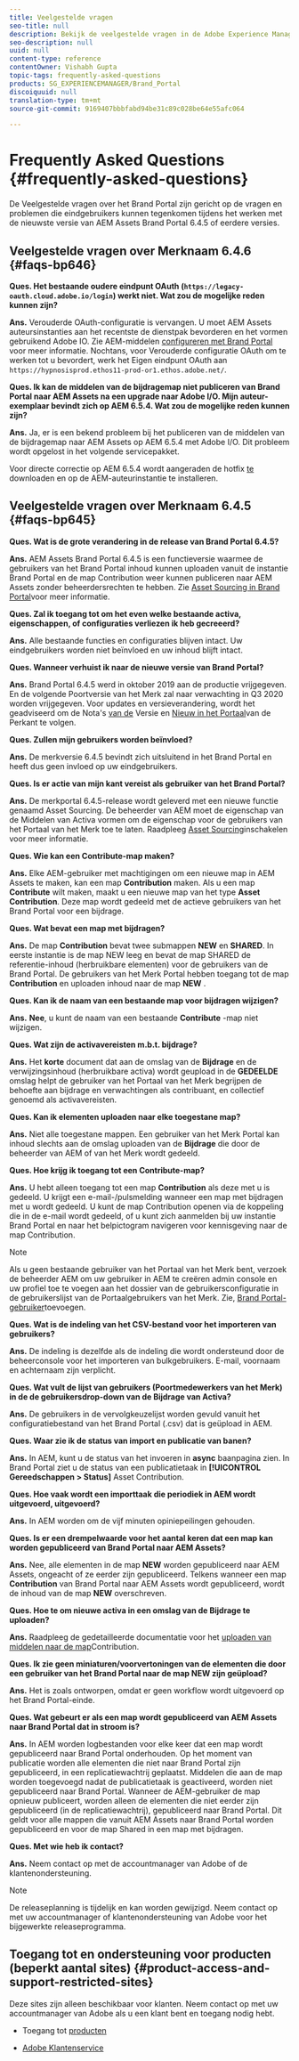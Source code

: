 ```yaml
---
title: Veelgestelde vragen
seo-title: null
description: Bekijk de veelgestelde vragen in de Adobe Experience Manager Assets Brand Portal.
seo-description: null
uuid: null
content-type: reference
contentOwner: Vishabh Gupta
topic-tags: frequently-asked-questions
products: SG_EXPERIENCEMANAGER/Brand_Portal
discoiquuid: null
translation-type: tm+mt
source-git-commit: 9169407bbbfabd94be31c89c028be64e55afc064

---
```



# Frequently Asked Questions {#frequently-asked-questions}

De Veelgestelde vragen over het Brand Portal zijn gericht op de vragen en problemen die eindgebruikers kunnen tegenkomen tijdens het werken met de nieuwste versie van AEM Assets Brand Portal 6.4.5 of eerdere versies.


## Veelgestelde vragen over Merknaam 6.4.6 {#faqs-bp646}

**Ques. Het bestaande oudere eindpunt OAuth (`https://legacy-oauth.cloud.adobe.io/login`) werkt niet. Wat zou de mogelijke reden kunnen zijn?**

**Ans.** Verouderde OAuth-configuratie is vervangen. U moet AEM Assets auteursinstanties aan het recentste de dienstpak bevorderen en het vormen gebruikend Adobe IO. Zie AEM-middelen [configureren met Brand Portal](configure-aem-assets-with-brand-portal.md) voor meer informatie. Nochtans, voor Verouderde configuratie OAuth om te werken tot u bevordert, werk het Eigen eindpunt OAuth aan `https://hypnosisprod.ethos11-prod-or1.ethos.adobe.net/`.

**Ques. Ik kan de middelen van de bijdragemap niet publiceren van Brand Portal naar AEM Assets na een upgrade naar Adobe I/O. Mijn auteur-exemplaar bevindt zich op AEM 6.5.4. Wat zou de mogelijke reden kunnen zijn?**

**Ans.** Ja, er is een bekend probleem bij het publiceren van de middelen van de bijdragemap naar AEM Assets op AEM 6.5.4 met Adobe I/O. Dit probleem wordt opgelost in het volgende servicepakket.

Voor directe correctie op AEM 6.5.4 wordt aangeraden de hotfix [te](https://www.adobeaemcloud.com/content/marketplace/marketplaceProxy.html?packagePath=/content/companies/public/adobe/packages/cq650/hotfix/cq-6.5.0-hotfix-33041) downloaden en op de AEM-auteurinstantie te installeren.


## Veelgestelde vragen over Merknaam 6.4.5 {#faqs-bp645}

**Ques. Wat is de grote verandering in de release van Brand Portal 6.4.5?**

**Ans.** AEM Assets Brand Portal 6.4.5 is een functieversie waarmee de gebruikers van het Brand Portal inhoud kunnen uploaden vanuit de instantie Brand Portal en de map Contribution weer kunnen publiceren naar AEM Assets zonder beheerdersrechten te hebben.
Zie [Asset Sourcing in Brand Portal](brand-portal-asset-sourcing.md)voor meer informatie.



**Ques. Zal ik toegang tot om het even welke bestaande activa, eigenschappen, of configuraties verliezen ik heb gecreeerd?**

**Ans.** Alle bestaande functies en configuraties blijven intact. Uw eindgebruikers worden niet beïnvloed en uw inhoud blijft intact.



**Ques. Wanneer verhuist ik naar de nieuwe versie van Brand Portal?**

**Ans.** Brand Portal 6.4.5 werd in oktober 2019 aan de productie vrijgegeven. En de volgende Poortversie van het Merk zal naar verwachting in Q3 2020 worden vrijgegeven.
Voor updates en versieverandering, wordt het geadviseerd om de Nota&#39;s [van de](brand-portal-release-notes.md) Versie en [Nieuw in het Portaal](whats-new.md)van de Perkant te volgen.



**Ques. Zullen mijn gebruikers worden beïnvloed?**

**Ans.** De merkversie 6.4.5 bevindt zich uitsluitend in het Brand Portal en heeft dus geen invloed op uw eindgebruikers.



**Ques. Is er actie van mijn kant vereist als gebruiker van het Brand Portal?**

**Ans.** De merkportal 6.4.5-release wordt geleverd met een nieuwe functie genaamd Asset Sourcing. De beheerder van AEM moet de eigenschap van de Middelen van Activa vormen om de eigenschap voor de gebruikers van het Portaal van het Merk toe te laten. Raadpleeg [Asset Sourcing](brand-portal-configure-asset-sourcing.md)inschakelen voor meer informatie.



**Ques. Wie kan een Contribute-map maken?**

**Ans.** Elke AEM-gebruiker met machtigingen om een nieuwe map in AEM Assets te maken, kan een map **Contribution** maken. Als u een map **Contribute** wilt maken, maakt u een nieuwe map van het type **Asset Contribution**.
Deze map wordt gedeeld met de actieve gebruikers van het Brand Portal voor een bijdrage.



**Ques. Wat bevat een map met bijdragen?**

**Ans.** De map **Contribution** bevat twee submappen **NEW** en **SHARED**. In eerste instantie is de map NEW leeg en bevat de map SHARED de referentie-inhoud (herbruikbare elementen) voor de gebruikers van de Brand Portal.
De gebruikers van het Merk Portal hebben toegang tot de map **Contribution** en uploaden inhoud naar de map **NEW** .



**Ques.  Kan ik de naam van een bestaande map voor bijdragen wijzigen?**

**Ans.** **Nee**, u kunt de naam van een bestaande **Contribute** -map niet wijzigen.



**Ques. Wat zijn de activavereisten m.b.t. bijdrage?**

**Ans.** Het **korte** document dat aan de omslag van de **Bijdrage** en de verwijzingsinhoud (herbruikbare activa) wordt geupload in de **GEDEELDE** omslag helpt de gebruiker van het Portaal van het Merk begrijpen de behoefte aan bijdrage en verwachtingen als contribuant, en collectief genoemd als activavereisten.



**Ques. Kan ik elementen uploaden naar elke toegestane map?**

**Ans.** Niet alle toegestane mappen. Een gebruiker van het Merk Portal kan inhoud slechts aan de omslag uploaden van de **Bijdrage** die door de beheerder van AEM of van het Merk wordt gedeeld.



**Ques. Hoe krijg ik toegang tot een Contribute-map?**

**Ans.** U hebt alleen toegang tot een map **Contribution** als deze met u is gedeeld. U krijgt een e-mail-/pulsmelding wanneer een map met bijdragen met u wordt gedeeld. U kunt de map Contribution openen via de koppeling die in de e-mail wordt gedeeld, of u kunt zich aanmelden bij uw instantie Brand Portal en naar het belpictogram navigeren voor kennisgeving naar de map Contribution.

>[!NOTE]
>
>Als u geen bestaande gebruiker van het Portaal van het Merk bent, verzoek de beheerder AEM om uw gebruiker in AEM te creëren admin console en uw profiel toe te voegen aan het dossier van de gebruikersconfiguratie in de gebruikerslijst van de Portaalgebruikers van het Merk. Zie, [Brand Portal-gebruiker](brand-portal-configure-asset-sourcing.md)toevoegen.



**Ques. Wat is de indeling van het CSV-bestand voor het importeren van gebruikers?**

**Ans.** De indeling is dezelfde als de indeling die wordt ondersteund door de beheerconsole voor het importeren van bulkgebruikers. E-mail, voornaam en achternaam zijn verplicht.



**Ques. Wat vult de lijst van gebruikers (Poortmedewerkers van het Merk) in de de gebruikersdrop-down van de Bijdrage van Activa?**

**Ans.** De gebruikers in de vervolgkeuzelijst worden gevuld vanuit het configuratiebestand van het Brand Portal (.csv) dat is geüpload in AEM.



**Ques. Waar zie ik de status van import en publicatie van banen?**

**Ans.** In AEM, kunt u de status van het invoeren in **async** baanpagina zien. In Brand Portal ziet u de status van een publicatietaak in **[!UICONTROL Gereedschappen > Status]** Asset Contribution.



**Ques. Hoe vaak wordt een importtaak die periodiek in AEM wordt uitgevoerd, uitgevoerd?**

**Ans.** In AEM worden om de vijf minuten opiniepeilingen gehouden.



**Ques. Is er een drempelwaarde voor het aantal keren dat een map kan worden gepubliceerd van Brand Portal naar AEM Assets?**

**Ans.** Nee, alle elementen in de map **NEW** worden gepubliceerd naar AEM Assets, ongeacht of ze eerder zijn gepubliceerd. Telkens wanneer een map **Contribution** van Brand Portal naar AEM Assets wordt gepubliceerd, wordt de inhoud van de map **NEW** overschreven.



**Ques. Hoe te om nieuwe activa in een omslag van de Bijdrage te uploaden?**

**Ans.** Raadpleeg de gedetailleerde documentatie voor het [uploaden van middelen naar de map](brand-portal-upload-assets-to-contribution-folder.md)Contribution.



**Ques. Ik zie geen miniaturen/voorvertoningen van de elementen die door een gebruiker van het Brand Portal naar de map NEW zijn geüpload?**

**Ans.** Het is zoals ontworpen, omdat er geen workflow wordt uitgevoerd op het Brand Portal-einde.



**Ques. Wat gebeurt er als een map wordt gepubliceerd van AEM Assets naar Brand Portal dat in stroom is?**

**Ans.** In AEM worden logbestanden voor elke keer dat een map wordt gepubliceerd naar Brand Portal onderhouden. Op het moment van publicatie worden alle elementen die niet naar Brand Portal zijn gepubliceerd, in een replicatiewachtrij geplaatst. Middelen die aan de map worden toegevoegd nadat de publicatietaak is geactiveerd, worden niet gepubliceerd naar Brand Portal. Wanneer de AEM-gebruiker de map opnieuw publiceert, worden alleen de elementen die niet eerder zijn gepubliceerd (in de replicatiewachtrij), gepubliceerd naar Brand Portal.
Dit geldt voor alle mappen die vanuit AEM Assets naar Brand Portal worden gepubliceerd en voor de map Shared in een map met bijdragen.



**Ques. Met wie heb ik contact?**

**Ans.** Neem contact op met de accountmanager van Adobe of de klantenondersteuning.


>[!NOTE]
>
>De releaseplanning is tijdelijk en kan worden gewijzigd. Neem contact op met uw accountmanager of klantenondersteuning van Adobe voor het bijgewerkte releaseprogramma.




## Toegang tot en ondersteuning voor producten (beperkt aantal sites) {#product-access-and-support-restricted-sites}

Deze sites zijn alleen beschikbaar voor klanten. Neem contact op met uw accountmanager van Adobe als u een klant bent en toegang nodig hebt.

* [](https://daycare.day.com) Toegang tot [producten](https://login.marketing.adobe.com)

* [Adobe Klantenservice](https://helpx.adobe.com/contact.html)
